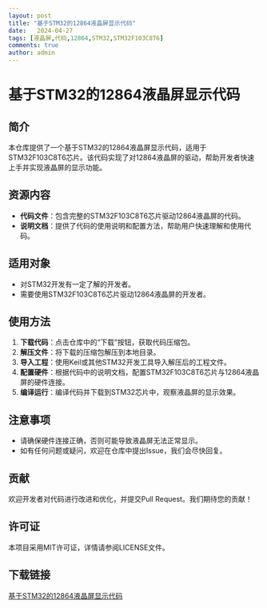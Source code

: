 ```yaml
---
layout: post
title: "基于STM32的12864液晶屏显示代码"
date:   2024-04-27
tags: [液晶屏,代码,12864,STM32,STM32F103C8T6]
comments: true
author: admin
---
```

# 基于STM32的12864液晶屏显示代码

## 简介

本仓库提供了一个基于STM32的12864液晶屏显示代码，适用于STM32F103C8T6芯片。该代码实现了对12864液晶屏的驱动，帮助开发者快速上手并实现液晶屏的显示功能。

## 资源内容

- **代码文件**：包含完整的STM32F103C8T6芯片驱动12864液晶屏的代码。
- **说明文档**：提供了代码的使用说明和配置方法，帮助用户快速理解和使用代码。

## 适用对象

- 对STM32开发有一定了解的开发者。
- 需要使用STM32F103C8T6芯片驱动12864液晶屏的开发者。

## 使用方法

1. **下载代码**：点击仓库中的“下载”按钮，获取代码压缩包。
2. **解压文件**：将下载的压缩包解压到本地目录。
3. **导入工程**：使用Keil或其他STM32开发工具导入解压后的工程文件。
4. **配置硬件**：根据代码中的说明文档，配置STM32F103C8T6芯片与12864液晶屏的硬件连接。
5. **编译运行**：编译代码并下载到STM32芯片中，观察液晶屏的显示效果。

## 注意事项

- 请确保硬件连接正确，否则可能导致液晶屏无法正常显示。
- 如有任何问题或疑问，欢迎在仓库中提出Issue，我们会尽快回复。

## 贡献

欢迎开发者对代码进行改进和优化，并提交Pull Request。我们期待您的贡献！

## 许可证

本项目采用MIT许可证，详情请参阅LICENSE文件。

## 下载链接

[基于STM32的12864液晶屏显示代码](https://pan.quark.cn/s/2ef5d2c4a598)